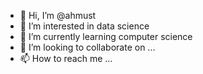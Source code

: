 - 👋 Hi, I’m @ahmust
- 👀 I’m interested in data science
- 🌱 I’m currently learning computer science
- 💞️ I’m looking to collaborate on ...
- 📫 How to reach me ...

<!---
ahmust/ahmust is a ✨ special ✨ repository because its `README.md` (this file) appears on your GitHub profile.
You can click the Preview link to take a look at your changes.
--->
